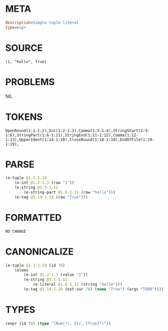 # META
~~~ini
description=Simple tuple literal
type=expr
~~~
# SOURCE
~~~roc
(1, "hello", True)
~~~
# PROBLEMS
NIL
# TOKENS
~~~zig
OpenRound(1:1-1:2),Int(1:2-1:3),Comma(1:3-1:4),StringStart(1:5-1:6),StringPart(1:6-1:11),StringEnd(1:11-1:12),Comma(1:12-1:13),UpperIdent(1:14-1:18),CloseRound(1:18-1:19),EndOfFile(1:19-1:19),
~~~
# PARSE
~~~clojure
(e-tuple @1.1-1.19
	(e-int @1.2-1.3 (raw "1"))
	(e-string @1.5-1.12
		(e-string-part @1.6-1.11 (raw "hello")))
	(e-tag @1.14-1.18 (raw "True")))
~~~
# FORMATTED
~~~roc
NO CHANGE
~~~
# CANONICALIZE
~~~clojure
(e-tuple @1.1-1.19 (id 78)
	(elems
		(e-int @1.2-1.3 (value "1"))
		(e-string @1.5-1.12
			(e-literal @1.6-1.11 (string "hello")))
		(e-tag @1.14-1.18 (ext-var 76) (name "True") (args "TODO"))))
~~~
# TYPES
~~~clojure
(expr (id 78) (type "(Num(*), Str, [True]*)"))
~~~
